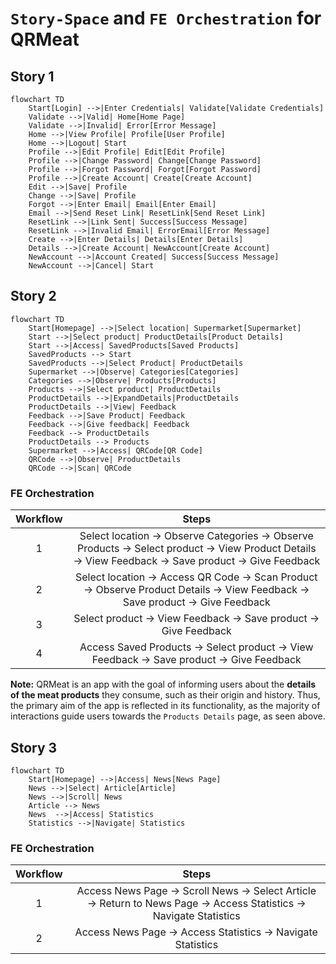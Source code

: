 # `Story-Space` and `FE Orchestration` for QRMeat

## Story 1
```mermaid
flowchart TD
    Start[Login] -->|Enter Credentials| Validate[Validate Credentials]
    Validate -->|Valid| Home[Home Page]
    Validate -->|Invalid| Error[Error Message]
    Home -->|View Profile| Profile[User Profile]
    Home -->|Logout| Start
    Profile -->|Edit Profile| Edit[Edit Profile]
    Profile -->|Change Password| Change[Change Password]
    Profile -->|Forgot Password| Forgot[Forgot Password]
    Profile -->|Create Account| Create[Create Account]
    Edit -->|Save| Profile
    Change -->|Save| Profile
    Forgot -->|Enter Email| Email[Enter Email]
    Email -->|Send Reset Link| ResetLink[Send Reset Link]
    ResetLink -->|Link Sent| Success[Success Message]
    ResetLink -->|Invalid Email| ErrorEmail[Error Message]
    Create -->|Enter Details| Details[Enter Details]
    Details -->|Create Account| NewAccount[Create Account]
    NewAccount -->|Account Created| Success[Success Message]
    NewAccount -->|Cancel| Start
```


## Story 2
```mermaid
flowchart TD
    Start[Homepage] -->|Select location| Supermarket[Supermarket]
    Start -->|Select product| ProductDetails[Product Details]
    Start -->|Access| SavedProducts[Saved Products]
    SavedProducts --> Start
    SavedProducts -->|Select Product| ProductDetails
    Supermarket -->|Observe| Categories[Categories]
    Categories -->|Observe| Products[Products]
    Products -->|Select product| ProductDetails
    ProductDetails -->|ExpandDetails|ProductDetails
    ProductDetails -->|View| Feedback
    Feedback -->|Save Product| Feedback
    Feedback -->|Give feedback| Feedback
    Feedback --> ProductDetails
    ProductDetails --> Products
    Supermarket -->|Access| QRCode[QR Code]
    QRCode -->|Observe| ProductDetails
    QRCode -->|Scan| QRCode
```

### FE Orchestration

| Workflow  | Steps                                                                                 |
|:-----------:|:-------------------------------------------------------------------------------------:|
|     1       | Select location → Observe Categories → Observe Products → Select product → View Product Details  → View Feedback → Save product → Give Feedback      |
|     2       | Select location → Access QR Code → Scan Product → Observe Product Details → View Feedback → Save product → Give Feedback |
|     3       | Select product → View Feedback → Save product → Give Feedback |
|     4       | Access Saved Products → Select product → View Feedback → Save product → Give Feedback |

**Note:** QRMeat is an app with the goal of informing users about the **details of the meat products** they consume, such as their origin and history. Thus, the primary aim of the app is reflected in its functionality, as the majority of interactions guide users towards the `Products Details` page, as seen above.




## Story 3
```mermaid
flowchart TD
    Start[Homepage] -->|Access| News[News Page]
    News -->|Select| Article[Article]
    News -->|Scroll| News
    Article --> News
    News  -->|Access| Statistics
    Statistics -->|Navigate| Statistics

```

### FE Orchestration

| Workflow   | Steps                                                                                          |
|:-----------:|:----------------------------------------------------------------------------------------------:|
|     1       | Access News Page → Scroll News → Select Article → Return to News Page → Access Statistics → Navigate Statistics|
|     2       | Access News Page → Access Statistics → Navigate Statistics                        |

